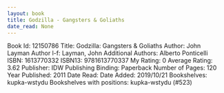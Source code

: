 ```yaml
---
layout: book
title: Godzilla - Gangsters & Goliaths
date_read: None
---
```


Book Id: 12150786
Title: Godzilla: Gangsters & Goliaths
Author: John Layman
Author l-f: Layman, John
Additional Authors: Alberto Ponticelli
ISBN: 1613770332
ISBN13: 9781613770337
My Rating: 0
Average Rating: 3.62
Publisher: IDW Publishing
Binding: Paperback
Number of Pages: 120
Year Published: 2011
Date Read: 
Date Added: 2019/10/21
Bookshelves: kupka-wstydu
Bookshelves with positions: kupka-wstydu (#523)


